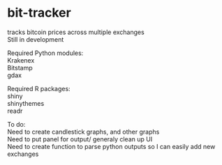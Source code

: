 # bit-tracker
tracks bitcoin prices across multiple exchanges  
Still in development

Required Python modules:  
Krakenex  
Bitstamp  
gdax

Required R packages:  
shiny  
shinythemes  
readr

To do:  
Need to create candlestick graphs, and other graphs  
Need to put panel for output/ generaly clean up UI  
Need to create function to parse python outputs so I can easily add new exchanges  
